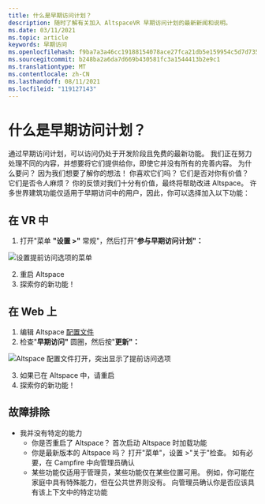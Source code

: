 ```yaml
---
title: 什么是早期访问计划？
description: 随时了解有关加入 AltspaceVR 早期访问计划的最新新闻和说明。
ms.date: 03/11/2021
ms.topic: article
keywords: 早期访问
ms.openlocfilehash: f9ba7a3a46cc19188154078ace27fca21db5e159954c5d7d7356f666048d6ec9
ms.sourcegitcommit: b248ba2a6da7d669b430581fc3a1544413b2e9c1
ms.translationtype: MT
ms.contentlocale: zh-CN
ms.lasthandoff: 08/11/2021
ms.locfileid: "119127143"
---
```

# <a name="what-is-the-early-access-program"></a>什么是早期访问计划？

通过早期访问计划，可以访问仍处于开发阶段且免费的最新功能。 我们正在努力处理不同的内容，并想要将它们提供给你，即使它并没有所有的完善内容。 为什么要问？ 因为我们想要了解你的想法！ 你喜欢它们吗？ 它们是否对你有价值？ 它们是否令人麻烦？ 你的反馈对我们十分有价值，最终将帮助改进 Altspace。 许多世界建筑功能仅适用于早期访问中的用户，因此，你可以选择加入以下功能：

## <a name="in-vr"></a>在 VR 中

1. 打开"菜单 **"设置 >"** 常规"，然后打开"**参与早期访问计划"：**

![设置提前访问选项的菜单](images/early-access-img-01.png)

2. 重启 Altspace
3. 探索你的新功能！

## <a name="on-the-web"></a>在 Web 上

1. 编辑 Altspace [配置文件](https://account.altvr.com/users/sign_in)
2. 检查"**早期访问"** 圆圈，然后按"**更新"：**

![Altspace 配置文件打开，突出显示了提前访问选项](images/early-access-img-02.png)

3. 如果已在 Altspace 中，请重启
4. 探索你的新功能！

## <a name="troubleshooting"></a>故障排除

* 我并没有特定的能力
    * 你是否重启了 Altspace？ 首次启动 Altspace 时加载功能
    * 你是最新版本的 Altspace 吗？ 打开"菜单"，设置 >"关于"检查。 如有必要，在 Campfire 中向管理员确认
    * 某些功能仅适用于管理员，某些功能仅在某些位置可用。 例如，你可能在家庭中具有特殊能力，但在公共世界则没有。 向管理员确认你是否应该具有该上下文中的特定功能